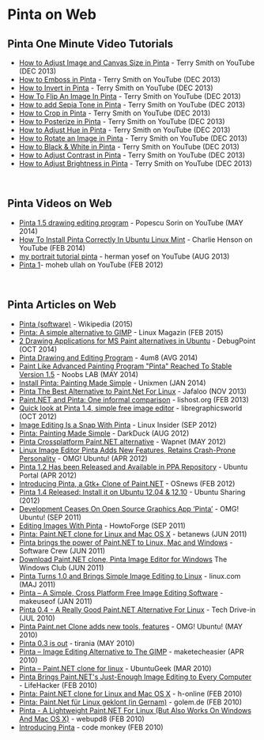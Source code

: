 # Pinta on Web

## Pinta One Minute Video Tutorials
- [How to Adjust Image and Canvas Size in Pinta][33] - Terry Smith on YouTube (DEC 2013)
- [How to Emboss in Pinta][39] - Terry Smith on YouTube (DEC 2013)
- [How to Invert in Pinta][40] - Terry Smith on YouTube (DEC 2013) 
- [How To Flip An Image In Pinta][35] - Terry Smith on YouTube (DEC 2013)
- [How to add Sepia Tone in Pinta][38] - Terry Smith on YouTube (DEC 2013)
- [How to Crop in Pinta][37] - Terry Smith on YouTube (DEC 2013)
- [How to Posterize in Pinta][42] - Terry Smith on YouTube (DEC 2013) 
- [How to Adjust Hue in Pinta][43] - Terry Smith on YouTube (DEC 2013) 
- [How to Rotate an Image in Pinta][34] - Terry Smith on YouTube (DEC 2013)
- [How to Black & White in Pinta][41] - Terry Smith on YouTube (DEC 2013) 
- [How to Adjust Contrast in Pinta][46] - Terry Smith on YouTube (DEC 2013) 
- [How to Adjust Brightness in Pinta][47] - Terry Smith on YouTube (DEC 2013) 
<br />

## Pinta Videos on Web
- [Pinta 1.5 drawing editing program][32] - Popescu Sorin on YouTube (MAY 2014)
- [How To Install Pinta Correctly In Ubuntu Linux Mint][45] - Charlie Henson on YouTube (FEB 2014)
- [my portrait tutorial pinta][36] - herman yosef on YouTube (AUG 2013)
- [Pinta 1][44]- moheb ullah on YouTube (FEB 2012)
<br />

## Pinta Articles on Web

- [Pinta (software)][4] - Wikipedia (2015)
- [Pinta: A simple alternative to GIMP][22] - Linux Magazin (FEB 2015)
- [2 Drawing Applications for MS Paint alternatives in Ubuntu][15] - DebugPoint (OCT 2014)
- [Pinta Drawing and Editing Program][29] - 4um8 (AVG 2014)
- [Paint Like Advanced Painting Program "Pinta" Reached To Stable Version 1.5][9] - Noobs LAB (MAY 2014)
- [Install Pinta: Painting Made Simple][11] - Unixmen (JAN 2014)
- [Pinta The Best Alternative to Paint.Net For Linux][28] - Jafaloo (NOV 2013)
- [Paint.NET and Pinta: One informal comparison][6] - lishost.org (FEB 2013)
- [Quick look at Pinta 1.4, simple free image editor][16] - libregraphicsworld (OCT 2012)
- [Image Editing Is a Snap With Pinta][1] - Linux Insider (SEP 2012)
- [Pinta: Painting Made Simple][14] - DarkDuck (AUG 2012)
- [Pinta Crossplatform Paint.NET alternative][31] - Wapnet (MAY 2012)
- [Linux Image Editor Pinta Adds New Features, Retains Crash-Prone Personality][2] - OMG! Ubuntu! (APR 2012)
- [Pinta 1.2 Has been Released and Available in PPA Repository][30] - Ubuntu Portal (APR 2012)
- [Introducing Pinta, a Gtk+ Clone of Paint.NET][18] - OSnews (FEB 2012)
- [Pinta 1.4 Released: Install it on Ubuntu 12.04 & 12.10][27] - Ubuntu Sharing (2012)
- [Development Ceases On Open Source Graphics App ‘Pinta’][3] - OMG! Ubuntu! (SEP 2011)
- [Editing Images With Pinta][16] - HowtoForge (SEP 2011)
- [Pinta: Paint.NET clone for Linux and Mac OS X][10] - betanews (JUN 2011)
- [Pinta brings the power of Paint.NET to Linux, Mac and Windows][20] - Software Crew  (JUN 2011)
- [Download Paint.NET clone, Pinta Image Editor for Windows][13] The Windows Club (JUN 2011)
- [Pinta Turns 1.0 and Brings Simple Image Editing to Linux][17] - linux.com (MAJ 2011)
- [Pinta – A Simple, Cross Platform Free Image Editing Software][21] - makeuseof (JAN 2011)
- [Pinta 0.4 - A Really Good Paint.NET Alternative For Linux][25] - Tech Drive-in (JUL 2010)
- [Pinta Paint.net Clone adds new tools, features][7] - OMG! Ubuntu! (MAY 2010)
- [Pinta 0.3 is out][26] - tirania (MAY 2010)
- [Pinta – Image Editing Alternative to The GIMP][24] - maketecheasier (APR 2010)
- [Pinta – Paint.NET clone for linux][8] - UbuntuGeek (MAR 2010)
- [Pinta Brings Paint.NET's Just-Enough Image Editing to Every Computer][5] - LifeHacker (FEB 2010)
- [Pinta: Paint.NET clone for Linux and Mac OS X][12] - h-online (FEB 2010)
- [Pinta: Paint.Net für Linux geklont (in Gernam)][19] - golem.de (FEB 2010)
- [Pinta - A Lightweight Paint.NET For Linux (But Also Works On Windows And Mac OS X)][23] - webupd8 (FEB 2010)
- [Introducing Pinta][25] - code monkey (FEB 2010)

[1]: http://www.linuxinsider.com/story/75531.html
[2]: http://www.omgubuntu.co.uk/2012/04/linux-image-editor-pinta-adds-new-features-retains-crash-prone-personality/
[3]: http://www.omgubuntu.co.uk/2011/09/development-ceases-open-source-graphics-app-pinta/
[4]: https://en.wikipedia.org/wiki/Pinta_%28software%29
[5]: http://lifehacker.com/5467593/pinta-brings-paintnets-just-enough-image-editing-to-every-computer
[6]: http://walt.lishost.org/2013/02/paint-net-and-pinta-one-informal-comparison/
[7]: http://www.omgubuntu.co.uk/2010/05/pinta-paint-net-clone-adds-new-tools-features
[8]: http://www.ubuntugeek.com/pinta-paint-net-clone-for-linux.html
[9]: http://www.noobslab.com/2014/05/paint-like-advanced-paining-program.html
[10]: http://betanews.com/2011/06/06/pinta-paint-net-clone-for-linux-and-mac-os-x/
[11]: http://www.unixmen.com/install-pinta-painting-made-simple/
[12]: http://www.h-online.com/open/news/item/Pinta-Paint-NET-clone-for-Linux-and-Mac-OS-X-925993.html
[13]: http://www.thewindowsclub.com/download-paint-net-clone-pinta-for-windows-mac-and-linux
[14]: http://linuxblog.darkduck.com/2012/08/pinta-painting-made-simple.html
[15]: http://www.debugpoint.com/2014/10/2-drawing-applications-for-ms-paint-alternatives-in-ubuntu/
[16]: http://libregraphicsworld.org/blog/entry/quick-look-at-pinta-1.4-simple-free-image-editor
[17]: http://www.linux.com/learn/tutorials/444154:pinta-turns-10-and-brings-simple-image-editing-to-linux
[18]: http://www.osnews.com/story/22843/Introducing_Pinta_a_Gtk_Clone_of_Paint_NET
[19]: http://www.golem.de/1002/73018.html
[20]: http://www.softwarecrew.com/2011/06/pinta-brings-the-power-of-paint-net-to-linux-mac-and-windows/
[21]: http://www.makeuseof.com/tag/pinta-simple-cross-platform-image-editing-program/
[22]: http://www.linux-magazine.com/Issues/2015/171/Pinta-Image-Processor
[23]: http://www.webupd8.org/2010/02/pinta-lightweight-paintnet-for-linux.html
[24]: http://www.maketecheasier.com/pinta-image-editing-alternative-to-the-gimp/
[25]: http://www.techdrivein.com/2010/07/pinta-04-really-good-paintnet.html
[26]: http://tirania.org/blog/archive/2010/May-03-1.html
[27]: http://ubuntuguide.net/pinta-1-4-released-install-it-on-ubuntu-12-04-12-10
[28]: http://www.jafaloo.com/pinta-the-best-alternative-to-paint-net-for-linux/
[29]: http://www.4um8.com/free-graphics-software/pinta-drawing-and-editing-program/
[30]: http://ubuntuportal.com/2012/04/pinta-1-2-has-been-released-and-available-in-ppa-repository.html
[31]: http://blog.wapnet.nl/2012/05/pinta-crossplatform-paint-net-alternative/
[32]: https://www.youtube.com/watch?v=UzXwoGxGzhI
[33]: https://www.youtube.com/watch?v=AV5LHy88N14&list=PLfCLIjbacRcqZdsl3agbFN6gDdJp1mgod
[34]: https://www.youtube.com/watch?v=ZE_CSI4kEds
[35]: https://www.youtube.com/watch?v=eJxCusIPTRc
[36]: https://www.youtube.com/watch?v=LPJ4PVoApq0
[37]: https://www.youtube.com/watch?v=QMLaGFB3DsA
[38]: https://www.youtube.com/watch?v=spm-oIngot0
[39]: https://www.youtube.com/watch?v=JhnV4v5StnQ
[40]: https://www.youtube.com/watch?v=wqvcAuJWV_Y
[41]: https://www.youtube.com/watch?v=40QDRXEoYKo
[42]: https://www.youtube.com/watch?v=Bj_XFfDWiYM
[43]: https://www.youtube.com/watch?v=m9WkOLg-vjA
[44]: https://www.youtube.com/watch?v=m9WkOLg-vjA
[45]: https://www.youtube.com/watch?v=zhfiJOIbJMQ
[46]: https://www.youtube.com/watch?v=TDcwAh2tcnA
[47]: https://www.youtube.com/watch?v=z4on0o666ng